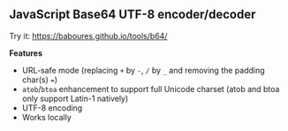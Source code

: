 ## JavaScript Base64 UTF-8 encoder/decoder

Try it: https://baboures.github.io/tools/b64/

**Features**
- URL-safe mode (replacing ```+``` by ```-```, ```/``` by ```_``` and removing the padding char(s) ```=```)
- ```atob```/```btoa``` enhancement to support full Unicode charset (atob and btoa only support Latin-1 natively)
- UTF-8 encoding
- Works locally
